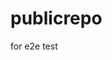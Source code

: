 # publicrepo
for e2e test





























































































































































































































































































































































































































































































































































































































































































































































































































































































































































































































































































































































































































































































































































































































































































































































































































































































































































































































































































































































































































































































































































































































































































































































































































































































































































































































































































